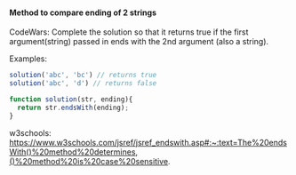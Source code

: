 #### Method to compare ending of 2 strings

CodeWars: Complete the solution so that it returns true if the first argument(string) passed in ends with the 2nd argument (also a string).

Examples:
```js
solution('abc', 'bc') // returns true
solution('abc', 'd') // returns false
```

```js
function solution(str, ending){
  return str.endsWith(ending);
}
```

w3schools: https://www.w3schools.com/jsref/jsref_endswith.asp#:~:text=The%20endsWith()%20method%20determines,()%20method%20is%20case%20sensitive.
